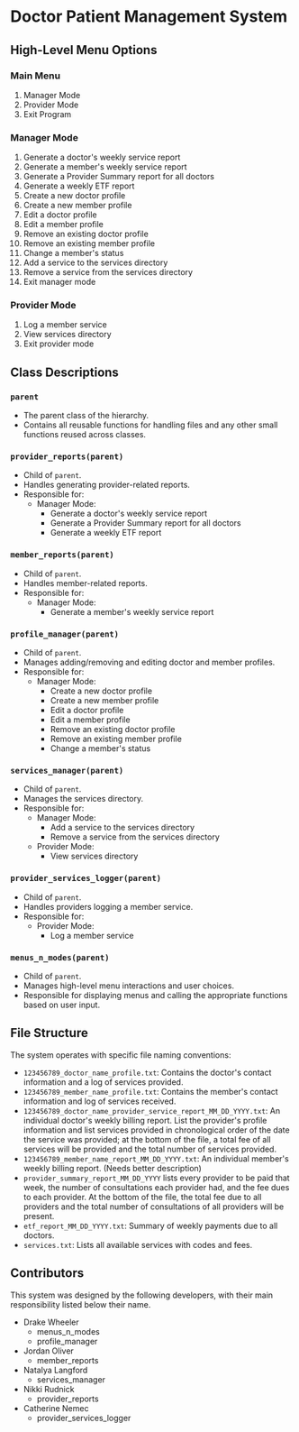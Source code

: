 # Doctor Patient Management System



## High-Level Menu Options

### Main Menu
1) Manager Mode  
2) Provider Mode  
3) Exit Program  

### Manager Mode
1) Generate a doctor's weekly service report  
2) Generate a member's weekly service report  
3) Generate a Provider Summary report for all doctors  
4) Generate a weekly ETF report  
5) Create a new doctor profile  
6) Create a new member profile  
7) Edit a doctor profile  
8) Edit a member profile  
9) Remove an existing doctor profile  
10) Remove an existing member profile  
11) Change a member's status  
12) Add a service to the services directory  
13) Remove a service from the services directory  
14) Exit manager mode  

### Provider Mode
1) Log a member service  
2) View services directory  
3) Exit provider mode  


## Class Descriptions

### `parent`
- The parent class of the hierarchy.  
- Contains all reusable functions for handling files and any other small functions reused across classes.  

### `provider_reports(parent)`
- Child of `parent`.  
- Handles generating provider-related reports.  
- Responsible for:  
  - Manager Mode:  
    - Generate a doctor's weekly service report  
    - Generate a Provider Summary report for all doctors  
    - Generate a weekly ETF report  

### `member_reports(parent)`
- Child of `parent`.  
- Handles member-related reports.  
- Responsible for:  
  - Manager Mode:  
    - Generate a member's weekly service report  

### `profile_manager(parent)`
- Child of `parent`.  
- Manages adding/removing and editing doctor and member profiles.
- Responsible for:  
  - Manager Mode:  
    - Create a new doctor profile  
    - Create a new member profile  
    - Edit a doctor profile  
    - Edit a member profile  
    - Remove an existing doctor profile  
    - Remove an existing member profile  
    - Change a member's status  

### `services_manager(parent)`
- Child of `parent`.  
- Manages the services directory.  
- Responsible for:  
  - Manager Mode:  
    - Add a service to the services directory  
    - Remove a service from the services directory  
  - Provider Mode:  
    - View services directory  

### `provider_services_logger(parent)`
- Child of `parent`.  
- Handles providers logging a member service.  
- Responsible for:  
  - Provider Mode:  
    - Log a member service  

### `menus_n_modes(parent)`
- Child of `parent`.  
- Manages high-level menu interactions and user choices.  
- Responsible for displaying menus and calling the appropriate functions based on user input.  


## File Structure
The system operates with specific file naming conventions:
- `123456789_doctor_name_profile.txt`: Contains the doctor's contact information and a log of services provided.
- `123456789_member_name_profile.txt`: Contains the member's contact information and log of services received.
- `123456789_doctor_name_provider_service_report_MM_DD_YYYY.txt`: An individual doctor's weekly billing report. List the provider's profile information and list services provided in chronological order of the date the service was provided; at the bottom of the file, a total fee of all services will be provided and the total number of services provided.
- `123456789_member_name_report_MM_DD_YYYY.txt`: An individual member's weekly billing report. (Needs better description)
- `provider_summary_report_MM_DD_YYYY` lists every provider to be paid that week, the number of consultations each provider had, and the fee dues to each provider. At the bottom of the file, the total fee due to all providers and the total number of consultations of all providers will be present.
- `etf_report_MM_DD_YYYY.txt`: Summary of weekly payments due to all doctors.
- `services.txt`: Lists all available services with codes and fees.


## Contributors

This system was designed by the following developers, with their main responsibility listed below their name. 

- Drake Wheeler
  - menus_n_modes
  - profile_manager
- Jordan Oliver
  - member_reports
- Natalya Langford
  - services_manager
- Nikki Rudnick
  - provider_reports
- Catherine Nemec
  - provider_services_logger

